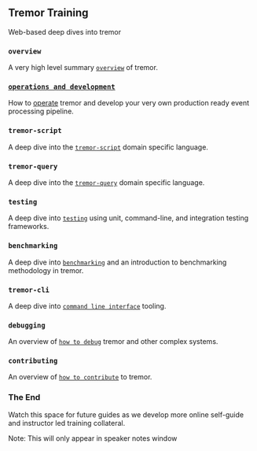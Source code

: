 ## Tremor Training
<!-- .slide: data-background="#FF7733" -->

Web-based deep dives into tremor

>>>

### `overview`

A very high level summary [`overview`](./overview/index.html) of tremor.

>>>

### [`operations and development`](./operations/index.html)

How to [operate](./operations/index.html) tremor and develop your very own production ready event processing pipeline.

>>>

### `tremor-script`

A deep dive into the [`tremor-script`](./tremor-script/index.html) domain specific
language.

>>>

### `tremor-query`

A deep dive into the [`tremor-query`](./tremor-query/index.html) domain specific
language.

>>>

### `testing`

A deep dive into [`testing`](./testing/index.html) using unit, command-line,
and integration testing frameworks.

>>>

### `benchmarking`

A deep dive into [`benchmarking`](./testing/benchmark.html) and an introduction
to benchmarking methodology in tremor.

>>>

### `tremor-cli`

A deep dive into [`command line interface`](./tremor-cli/index.html) tooling.

>>>

### `debugging`

An overview of [`how to debug`](./debugging/index.html) tremor and other complex systems.

>>>

### `contributing`

An overview of [`how to contribute`](./contributing/index.html) to tremor.

>>>

### The End
<!-- .slide: data-background="#33FF77" -->

Watch this space for future guides as we develop
more online self-guide and instructor led training
collateral.

Note: This will only appear in speaker notes window


